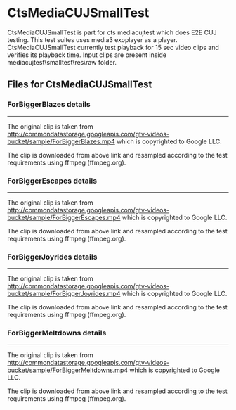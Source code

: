 # CtsMediaCUJSmallTest

CtsMediaCUJSmallTest is part for cts mediacujtest which does E2E CUJ testing. This test suites uses media3 exoplayer as a player.
CtsMediaCUJSmallTest currently test playback for 15 sec video clips and verifies its playback time.
Input clips are present inside mediacujtest\smalltest\res\raw folder.


## Files for CtsMediaCUJSmallTest

### ForBiggerBlazes details
--------------------------------------------------------------

The original clip is taken from http://commondatastorage.googleapis.com/gtv-videos-bucket/sample/ForBiggerBlazes.mp4 which is copyrighted to Google LLC.

The clip is downloaded from above link and resampled according to the test requirements using ffmpeg (ffmpeg.org).


### ForBiggerEscapes details
--------------------------------------------------------------

The original clip is taken from http://commondatastorage.googleapis.com/gtv-videos-bucket/sample/ForBiggerEscapes.mp4 which is copyrighted to Google LLC.

The clip is downloaded from above link and resampled according to the test requirements using ffmpeg (ffmpeg.org).


### ForBiggerJoyrides details
--------------------------------------------------------------

The original clip is taken from http://commondatastorage.googleapis.com/gtv-videos-bucket/sample/ForBiggerJoyrides.mp4 which is copyrighted to Google LLC.

The clip is downloaded from above link and resampled according to the test requirements using ffmpeg (ffmpeg.org).

### ForBiggerMeltdowns details
--------------------------------------------------------------

The original clip is taken from http://commondatastorage.googleapis.com/gtv-videos-bucket/sample/ForBiggerMeltdowns.mp4 which is copyrighted to Google LLC.

The clip is downloaded from above link and resampled according to the test requirements using ffmpeg (ffmpeg.org).
